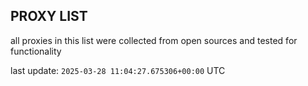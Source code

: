 ## PROXY LIST

all proxies in this list were collected from open sources and tested for functionality

last update: `2025-03-28 11:04:27.675306+00:00` UTC